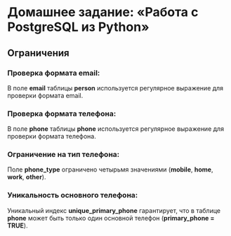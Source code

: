 # Домашнее задание: «Работа с PostgreSQL из Python»

## Ограничения

### Проверка формата email:
В поле **email** таблицы **person** используется регулярное выражение для проверки формата email.
### Проверка формата телефона:
В поле **phone** таблицы **phone** используется регулярное выражение для проверки формата телефона.

### Ограничение на тип телефона:
Поле **phone_type** ограничено четырьмя значениями (**mobile**, **home**, **work**, **other**).

### Уникальность основного телефона:
Уникальный индекс **unique_primary_phone** гарантирует, что в таблице **phone** может быть только один основной телефон (**primary_phone = TRUE**).